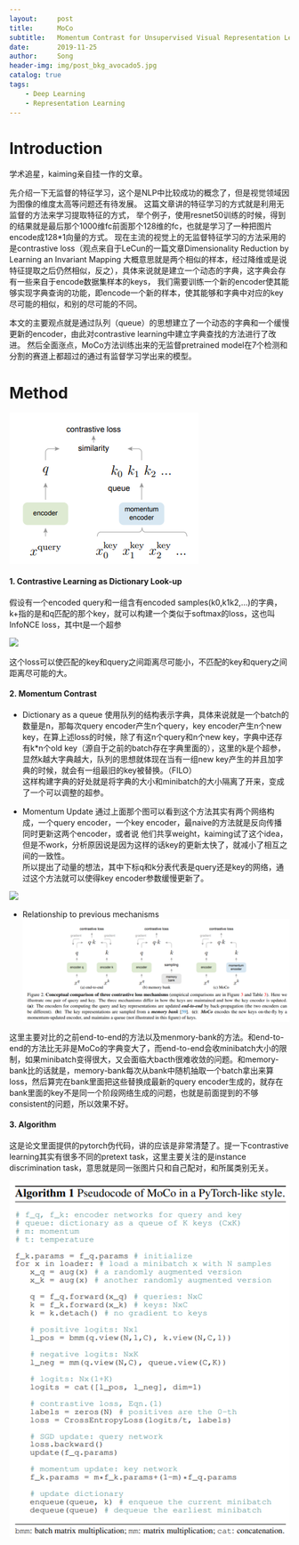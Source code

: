 ```yaml
---
layout:     post
title:      MoCo
subtitle:   Momentum Contrast for Unsupervised Visual Representation Learning
date:       2019-11-25
author:     Song
header-img: img/post_bkg_avocado5.jpg
catalog: true
tags:
    - Deep Learning
    - Representation Learning
---
```


# Introduction
学术追星，kaiming亲自挂一作的文章。

先介绍一下无监督的特征学习，这个是NLP中比较成功的概念了，但是视觉领域因为图像的维度太高等问题还有待发展。
这篇文章讲的特征学习的方式就是利用无监督的方法来学习提取特征的方式，
举个例子，使用resnet50训练的时候，得到的结果就是最后那个1000维fc前面那个128维的fc，也就是学习了一种把图片encode成128\*1向量的方式。 
现在主流的视觉上的无监督特征学习的方法采用的是contrastive loss（观点来自于LeCun的一篇文章Dimensionality Reduction by Learning an Invariant Mapping 
大概意思就是两个相似的样本，经过降维或是说特征提取之后仍然相似，反之），具体来说就是建立一个动态的字典，这字典会存有一些来自于encode数据集样本的keys，
我们需要训练一个新的encoder使其能够实现字典查询的功能，即encode一个新的样本，使其能够和字典中对应的key尽可能的相似，和别的尽可能的不同。

本文的主要观点就是通过队列（queue）的思想建立了一个动态的字典和一个缓慢更新的encoder，由此对contrastive learning中建立字典查找的方法进行了改进。
然后全面涨点，MoCo方法训练出来的无监督pretrained model在7个检测和分割的赛道上都超过的通过有监督学习学出来的模型。

# Method
![](/img/moco/moco.png)
#### 1. Contrastive Learning as Dictionary Look-up
假设有一个encoded query和一组含有encoded samples(k0,k1k2,...)的字典，k+指的是和q匹配的那个key，就可以构建一个类似于softmax的loss，这也叫InfoNCE loss，其中t是一个超参

![](https://cdn.mathpix.com/snip/images/DP_wYoAUAxVkZLfH-v_q9WH3ULLqmNZ091FDAlxdrz4.original.fullsize.png)

这个loss可以使匹配的key和query之间距离尽可能小，不匹配的key和query之间距离尽可能的大。

#### 2. Momentum Contrast

- Dictionary as a queue
使用队列的结构表示字典，具体来说就是一个batch的数量是n，那每次query encoder产生n个query，key encoder产生n个new key，在算上述loss的时候，除了有这n个query和n个new key，字典中还存有k\*n个old key（源自于之前的batch存在字典里面的），这里的k是个超参，显然k越大字典越大，队列的思想就体现在当有一组new key产生的并且加字典的时候，就会有一组最旧的key被替换。（FILO）  
这样构建字典的好处就是将字典的大小和minibatch的大小隔离了开来，变成了一个可以调整的超参。

- Momentum Update
通过上面那个图可以看到这个方法其实有两个网络构成，一个query encoder，一个key encoder，最naive的方法就是反向传播同时更新这两个encoder，或者说
他们共享weight，kaiming试了这个idea，但是不work，分析原因说是因为这样的话key的更新太快了，就减小了相互之间的一致性。  
所以提出了动量的想法，其中下标q和k分表代表是query还是key的网络，通过这个方法就可以使得key encoder参数缓慢更新了。

![](https://cdn.mathpix.com/snip/images/Mgo-CmJBi6AU2INC4zkhD1NNM72Vq_jvp25qrdMYctQ.original.fullsize.png)

- Relationship to previous mechanisms
![](/img/moco/contrast.png)

这里主要对比的之前end-to-end的方法以及menmory-bank的方法。和end-to-end的方法比无非是MoCo的字典变大了，而end-to-end会收minibatch大小的限制，如果minibatch变得很大，又会面临大bacth很难收敛的问题。和memory-bank比的话就是，memory-bank每次从bank中随机抽取一个batch拿出来算loss，然后算完在bank里面把这些替换成最新的query encoder生成的，就存在bank里面的key不是同一个阶段网络生成的问题，也就是前面提到的不够consistent的问题，所以效果不好。

#### 3. Algorithm
这是论文里面提供的pytorch伪代码，讲的应该是非常清楚了。提一下contrastive learning其实有很多不同的pretext task，这里主要关注的是instance discrimination task，意思就是同一张图片只和自己配对，和所属类别无关。

![](/img/moco/algorithm.png)
